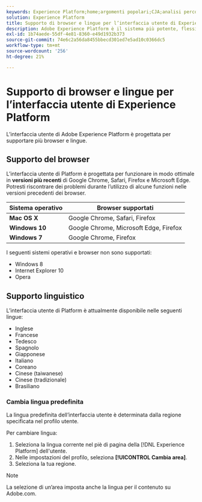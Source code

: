 ```yaml
---
keywords: Experience Platform;home;argomenti popolari;CJA;analisi percorso;analisi percorso clienti;orchestrazione campagna;orchestrazione;percorso clienti;percorso;orchestrazione percorso;capacità;area geografica
solution: Experience Platform
title: Supporto di browser e lingue per l’interfaccia utente di Experience Platform
description: Adobe Experience Platform è il sistema più potente, flessibile e aperto sul mercato per la creazione e la gestione di soluzioni complete che guidano la customer experience. Experience Platform consente alle organizzazioni di centralizzare e standardizzare i dati e i contenuti dei clienti da qualsiasi sistema, e di applicare tecniche di data science e apprendimento automatico al fine di migliorare la progettazione e la consegna di esperienze personalizzate.
exl-id: 1b74aede-55df-4e81-8360-e49d1932b373
source-git-commit: 74e6c2a56da8455bbecd301ed7e5ad10c0366dc5
workflow-type: tm+mt
source-wordcount: '256'
ht-degree: 21%

---
```


# Supporto di browser e lingue per l’interfaccia utente di Experience Platform

L’interfaccia utente di Adobe Experience Platform è progettata per supportare più browser e lingue.

## Supporto del browser

L’interfaccia utente di Platform è progettata per funzionare in modo ottimale in **versioni più recenti** di Google Chrome, Safari, Firefox e Microsoft Edge. Potresti riscontrare dei problemi durante l’utilizzo di alcune funzioni nelle versioni precedenti dei browser.

| Sistema operativo | Browser supportati |
|---|---|
| **Mac OS X** | Google Chrome, Safari, Firefox |
| **Windows 10** | Google Chrome, Microsoft Edge, Firefox |
| **Windows 7** | Google Chrome, Firefox |

I seguenti sistemi operativi e browser non sono supportati:

* Windows 8
* Internet Explorer 10
* Opera

## Supporto linguistico

L’interfaccia utente di Platform è attualmente disponibile nelle seguenti lingue:

* Inglese
* Francese
* Tedesco
* Spagnolo
* Giapponese
* Italiano
* Coreano
* Cinese (taiwanese)
* Cinese (tradizionale)
* Brasiliano

### Cambia lingua predefinita

La lingua predefinita dell’interfaccia utente è determinata dalla regione specificata nel profilo utente.

Per cambiare lingua:

1. Seleziona la lingua corrente nel piè di pagina della [!DNL Experience Platform] dell&#39;utente.
2. Nelle impostazioni del profilo, seleziona **[!UICONTROL Cambia area]**.
3. Seleziona la tua regione.

>[!NOTE]
>
> La selezione di un’area imposta anche la lingua per il contenuto su Adobe.com.
